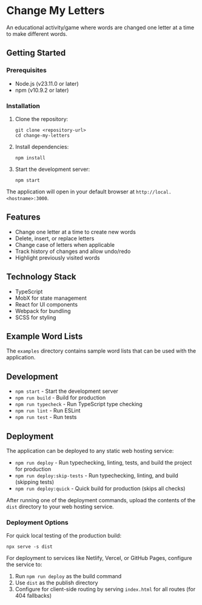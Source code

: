 # Change My Letters

An educational activity/game where words are changed one letter at a time to make different words.

## Getting Started

### Prerequisites

- Node.js (v23.11.0 or later)
- npm (v10.9.2 or later)

### Installation

1. Clone the repository:
   ```
   git clone <repository-url>
   cd change-my-letters
   ```

2. Install dependencies:
   ```
   npm install
   ```

3. Start the development server:
   ```
   npm start
   ```

The application will open in your default browser at `http://local.<hostname>:3000`.

## Features

- Change one letter at a time to create new words
- Delete, insert, or replace letters
- Change case of letters when applicable
- Track history of changes and allow undo/redo
- Highlight previously visited words

## Technology Stack

- TypeScript
- MobX for state management
- React for UI components
- Webpack for bundling
- SCSS for styling

## Example Word Lists

The `examples` directory contains sample word lists that can be used with the application.

## Development

- `npm start` - Start the development server
- `npm run build` - Build for production
- `npm run typecheck` - Run TypeScript type checking
- `npm run lint` - Run ESLint
- `npm run test` - Run tests

## Deployment

The application can be deployed to any static web hosting service:

- `npm run deploy` - Run typechecking, linting, tests, and build the project for production
- `npm run deploy:skip-tests` - Run typechecking, linting, and build (skipping tests)
- `npm run deploy:quick` - Quick build for production (skips all checks)

After running one of the deployment commands, upload the contents of the `dist` directory to your web hosting service.

### Deployment Options

For quick local testing of the production build:
```
npx serve -s dist
```

For deployment to services like Netlify, Vercel, or GitHub Pages, configure the service to:
1. Run `npm run deploy` as the build command
2. Use `dist` as the publish directory
3. Configure for client-side routing by serving `index.html` for all routes (for 404 fallbacks)